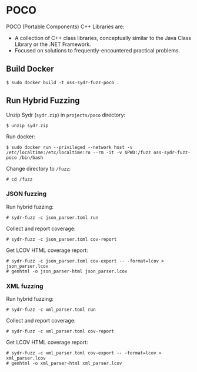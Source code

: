 # POCO

POCO (Portable Components) C++ Libraries are:

  * A collection of C++ class libraries, conceptually similar to the Java Class
Library or the .NET Framework.
  * Focused on solutions to frequently-encountered practical problems.

## Build Docker

    $ sudo docker build -t oss-sydr-fuzz-poco .

## Run Hybrid Fuzzing

Unzip Sydr (`sydr.zip`) in `projects/poco` directory:

    $ unzip sydr.zip

Run docker:

    $ sudo docker run --privileged --network host -v /etc/localtime:/etc/localtime:ro --rm -it -v $PWD:/fuzz oss-sydr-fuzz-poco /bin/bash

Change directory to `/fuzz`:

    # cd /fuzz

### JSON fuzzing

Run hybrid fuzzing:

    # sydr-fuzz -c json_parser.toml run

Collect and report coverage:

    # sydr-fuzz -c json_parser.toml cov-report

Get LCOV HTML coverage report:

    # sydr-fuzz -c json_parser.toml cov-export -- -format=lcov > json_parser.lcov
    # genhtml -o json_parser-html json_parser.lcov

### XML fuzzing

Run hybrid fuzzing:

    # sydr-fuzz -c xml_parser.toml run

Collect and report coverage:

    # sydr-fuzz -c xml_parser.toml cov-report

Get LCOV HTML coverage report:

    # sydr-fuzz -c xml_parser.toml cov-export -- -format=lcov > xml_parser.lcov
    # genhtml -o xml_parser-html xml_parser.lcov
